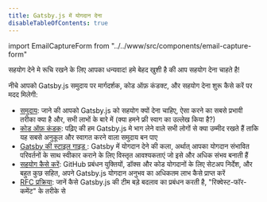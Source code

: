 ```yaml
---
title: Gatsby.js में योगदान देना
disableTableOfContents: true
---
```


import EmailCaptureForm from "../../www/src/components/email-capture-form"

सहयोग देने मे रूचि रखने के लिए आपका धन्यवाद! हमे बेहद खुशी है की आप सहयोग देना चाहते है!

नीचे आपको Gatsby.js समुदाय पर मार्गदर्शक, कोड ऑफ़ कंडक्ट, और सहयोग देना शुरू कैसे करें पर मदद मिलेगी:

- [समुदाय](/contributing/community/): जाने की आपको Gatsby.js को सहयोग क्यों देना चाहिए, ऐसा करने का सबसे प्रभावी तरीका क्या है और, सभी लाभों के बारे में (क्या हमने फ्री स्वाग का उल्लेख किया है?)
- [कोड ऑफ़ कंडक्](/contributing/code-of-conduct/): पढ़िए की हम Gatsby.js मे भाग लेने वाले सभी लोगों से क्या उम्मीद रखते हैं ताकि यह सबसे अनुकूल और स्वागत करने वाला समुदाय बन पाए
- [Gatsby की स्टाइल गाइड ](/contributing/gatsby-style-guide/): Gatsby में योगदान देने की कला, अर्थात् आपका योगदान संभावित परिवर्तनों के साथ स्वीकार कराने के लिए विस्तृत आवश्यकताएं जो इसे और अधिक संभव बनाती हैं
- [सहयोग कैसे करें](/contributing/how-to-contribute/): GitHub प्रबंधन युक्तियों, डॉक्स और कोड योगदानों के लिए सेटअप निर्देश, और बहुत कुछ सहित, अपने Gatsby.js योगदान अनुभव का अधिकतम लाभ कैसे प्राप्त करें
- [RFC प्रक्रिया](/contributing/rfc-process): जानें कैसे Gatsby.js की टीम बड़े बदलाव का प्रबंधन करती है, "रिक्वेस्ट-फॉर-कमेंट" के तरीके से

<EmailCaptureForm signupMessage="क्या आप हमारे नवीनतम सुझावों के साथ अपडेटेड रहना चाहते हैं? हमारे समाचार पत्र के सदस्य बनें!" />
